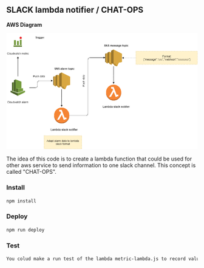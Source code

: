 ## SLACK lambda notifier / CHAT-OPS

**AWS Diagram**

![N|Solid](https://github.com/damiancipolat/AWS-scripts-gallery/blob/master/chatOps-slack/doc/diagram.png?raw=true)

The idea of this code is to create a lambda function that could be used for other aws service to send information to one slack channel.
This concept is called "CHAT-OPS".

### Install
```sh
npm install
```

### Deploy
```sh
npm run deploy
```

### Test
```sh
You colud make a run test of the lambda metric-lambda.js to record values in the cloudwatch metric.
```
